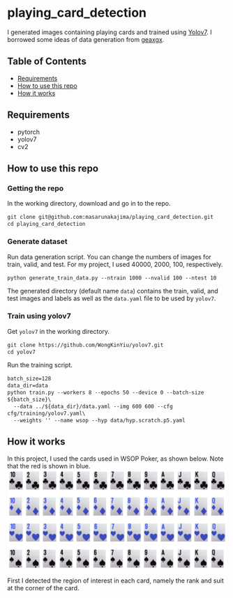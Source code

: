 # playing_card_detection

I generated images containing playing cards and trained using [Yolov7](https://github.com/WongKinYiu/yolov7).
I borrowed some ideas of data generation from [geaxgx](https://github.com/geaxgx/playing-card-detection). 

## Table of Contents

- [Requirements](#requirements)
- [How to use this repo](#how-to-use-this-repo)
- [How it works](#how-it-works)

## Requirements

- pytorch
- yolov7
- cv2


## How to use this repo

### Getting the repo
In the working directory, download and go in to the repo.

```shell
git clone git@github.com:masarunakajima/playing_card_detection.git
cd playing_card_detection
```
### Generate dataset
Run data generation script. You can change the numbers of images for 
train, valid, and test. For my project, I used 40000, 2000, 100, respectively.

```shell
python generate_train_data.py --ntrain 1000 --nvalid 100 --ntest 10

```

The generated directory (default name `data`) contains the train, valid, and test images and labels as well as the `data.yaml` file to be used by `yolov7`.

### Train using yolov7
Get `yolov7` in the working directory.
```shell
git clone https://github.com/WongKinYiu/yolov7.git
cd yolov7
```

Run the training script. 
```shell
batch_size=128
data_dir=data
python train.py --workers 8 --epochs 50 --device 0 --batch-size ${batch_size}\
  --data ../${data_dir}/data.yaml --img 600 600 --cfg cfg/training/yolov7.yaml\
  --weights '' --name wsop --hyp data/hyp.scratch.p5.yaml
```



## How it works

In this project, I used the cards used in WSOP Poker, as shown below.
Note that the red is shown in blue.
![Cards](figures/cards.png)

First I detected the region of interest in each card, namely the rank and suit at the corner of the card.
